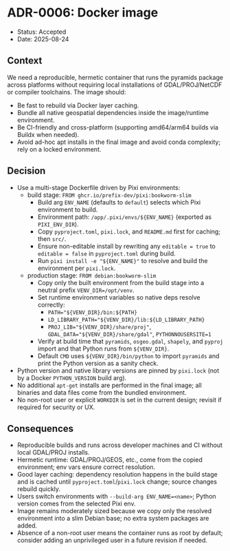 # ADR-0006: Docker image

- Status: Accepted
- Date: 2025-08-24

## Context
We need a reproducible, hermetic container that runs the pyramids package across platforms without requiring local
installations of GDAL/PROJ/NetCDF or compiler toolchains. The image should:
- Be fast to rebuild via Docker layer caching.
- Bundle all native geospatial dependencies inside the image/runtime environment.
- Be CI-friendly and cross-platform (supporting amd64/arm64 builds via Buildx when needed).
- Avoid ad-hoc apt installs in the final image and avoid conda complexity; rely on a locked environment.

## Decision
- Use a multi-stage Dockerfile driven by Pixi environments:
  - build stage: `FROM ghcr.io/prefix-dev/pixi:bookworm-slim`
    - Build arg `ENV_NAME` (defaults to `default`) selects which Pixi environment to build.
    - Environment path: `/app/.pixi/envs/${ENV_NAME}` (exported as `PIXI_ENV_DIR`).
    - Copy `pyproject.toml`, `pixi.lock`, and `README.md` first for caching; then `src/`.
    - Ensure non-editable install by rewriting any `editable = true` to `editable = false` in `pyproject.toml` during build.
    - Run `pixi install -e "${ENV_NAME}"` to resolve and build the environment per `pixi.lock`.
  - production stage: `FROM debian:bookworm-slim`
    - Copy only the built environment from the build stage into a neutral prefix `VENV_DIR=/opt/venv`.
    - Set runtime environment variables so native deps resolve correctly:
      - `PATH="${VENV_DIR}/bin:${PATH}`
      - `LD_LIBRARY_PATH="${VENV_DIR}/lib:${LD_LIBRARY_PATH}`
      - `PROJ_LIB="${VENV_DIR}/share/proj"`, `GDAL_DATA="${VENV_DIR}/share/gdal"`, `PYTHONNOUSERSITE=1`
    - Verify at build time that `pyramids`, `osgeo.gdal`, `shapely`, and `pyproj` import and that Python runs from `${VENV_DIR}`.
    - Default `CMD` uses `${VENV_DIR}/bin/python` to import `pyramids` and print the Python version as a sanity check.
- Python version and native library versions are pinned by `pixi.lock` (not by a Docker `PYTHON_VERSION` build arg).
- No additional `apt-get` installs are performed in the final image; all binaries and data files come from the bundled environment.
- No non-root user or explicit `WORKDIR` is set in the current design; revisit if required for security or UX.

## Consequences
- Reproducible builds and runs across developer machines and CI without local GDAL/PROJ installs.
- Hermetic runtime: GDAL/PROJ/GEOS, etc., come from the copied environment; env vars ensure correct resolution.
- Good layer caching: dependency resolution happens in the build stage and is cached until `pyproject.toml`/`pixi.lock` change; source changes rebuild quickly.
- Users switch environments with `--build-arg ENV_NAME=<name>`; Python version comes from the selected Pixi env.
- Image remains moderately sized because we copy only the resolved environment into a slim Debian base; no extra system packages are added.
- Absence of a non-root user means the container runs as root by default; consider adding an unprivileged user in a future revision if needed.
